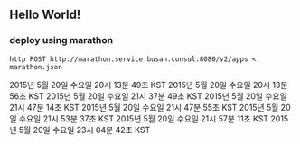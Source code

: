 ## Hello World!

### deploy using marathon

```
http POST http://marathon.service.busan.consul:8080/v2/apps < marathon.json
```
2015년 5월 20일 수요일 20시 13분 49초 KST
2015년 5월 20일 수요일 20시 13분 56초 KST
2015년 5월 20일 수요일 21시 37분 49초 KST
2015년 5월 20일 수요일 21시 47분 14초 KST
2015년 5월 20일 수요일 21시 47분 55초 KST
2015년 5월 20일 수요일 21시 53분 37초 KST
2015년 5월 20일 수요일 21시 57분 11초 KST
2015년 5월 20일 수요일 23시 04분 42초 KST
